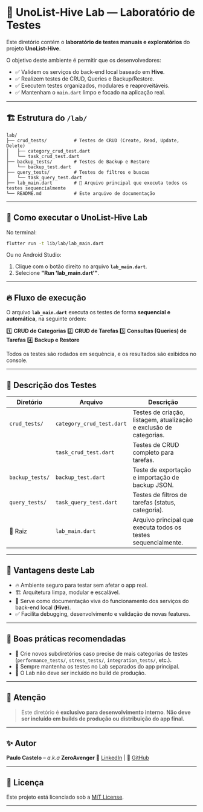 
# 🧪 UnoList-Hive Lab — Laboratório de Testes

Este diretório contém o **laboratório de testes manuais e exploratórios** do projeto **UnoList-Hive**.

O objetivo deste ambiente é permitir que os desenvolvedores:

* ✅ Validem os serviços do back-end local baseado em **Hive**.
* ✅ Realizem testes de CRUD, Queries e Backup/Restore.
* ✅ Executem testes organizados, modulares e reaproveitáveis.
* ✅ Mantenham o `main.dart` limpo e focado na aplicação real.

---

## 🏗️ Estrutura do `/lab/`

```plaintext
lab/
├── crud_tests/          # Testes de CRUD (Create, Read, Update, Delete)
│   ├── category_crud_test.dart
│   └── task_crud_test.dart
├── backup_tests/        # Testes de Backup e Restore
│   └── backup_test.dart
├── query_tests/         # Testes de filtros e buscas
│   └── task_query_test.dart
├── lab_main.dart        # 🚀 Arquivo principal que executa todos os testes sequencialmente
└── README.md            # Este arquivo de documentação
```

---

## 🚀 Como executar o UnoList-Hive Lab

No terminal:

```bash
flutter run -t lib/lab/lab_main.dart
```

Ou no Android Studio:

1. Clique com o botão direito no arquivo **`lab_main.dart`**.
2. Selecione **"Run 'lab\_main.dart'"**.

---

## 🔥 Fluxo de execução

O arquivo **`lab_main.dart`** executa os testes de forma **sequencial e automática**, na seguinte ordem:

1️⃣ **CRUD de Categorias**
2️⃣ **CRUD de Tarefas**
3️⃣ **Consultas (Queries) de Tarefas**
4️⃣ **Backup e Restore**

Todos os testes são rodados em sequência, e os resultados são exibidos no console.

---

## 🧠 Descrição dos Testes

| Diretório       | Arquivo                   | Descrição                                                          |
| --------------- | ------------------------- | ------------------------------------------------------------------ |
| `crud_tests/`   | `category_crud_test.dart` | Testes de criação, listagem, atualização e exclusão de categorias. |
|                 | `task_crud_test.dart`     | Testes de CRUD completo para tarefas.                              |
| `backup_tests/` | `backup_test.dart`        | Teste de exportação e importação de backup JSON.                   |
| `query_tests/`  | `task_query_test.dart`    | Testes de filtros de tarefas (status, categoria).                  |
| 🔗 Raiz         | `lab_main.dart`           | Arquivo principal que executa todos os testes sequencialmente.     |

---

## 💎 Vantagens deste Lab

* 🔥 Ambiente seguro para testar sem afetar o app real.
* 🏗️ Arquitetura limpa, modular e escalável.
* 🧠 Serve como documentação viva do funcionamento dos serviços do back-end local (**Hive**).
* ✅ Facilita debugging, desenvolvimento e validação de novas features.

---

## 🧠 Boas práticas recomendadas

* 🔸 Crie novos subdiretórios caso precise de mais categorias de testes (`performance_tests/`, `stress_tests/`, `integration_tests/`, etc.).
* 🔸 Sempre mantenha os testes no Lab separados do app principal.
* 🔸 O Lab não deve ser incluído no build de produção.

---

## 🚫 Atenção

> Este diretório é **exclusivo para desenvolvimento interno**.
> **Não deve ser incluído em builds de produção ou distribuição do app final.**

---

## ✨ Autor

**Paulo Castelo** – *a.k.a* **ZeroAvenger**
🔗 [LinkedIn](https://www.linkedin.com/in/paulo-castelo/) | 🚀 [GitHub](https://github.com/paulocastelo)

---

## 📜 Licença

Este projeto está licenciado sob a [MIT License](../../LICENSE).

---